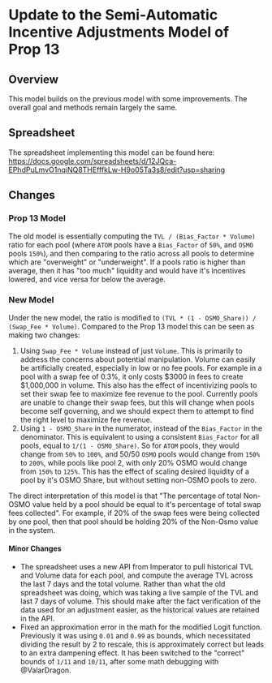 
# Update to the Semi-Automatic Incentive Adjustments Model of Prop 13

## Overview

This model builds on the previous model with some improvements. The overall goal and methods remain largely the same.

## Spreadsheet
The spreadsheet implementing this model can be found here: https://docs.google.com/spreadsheets/d/12JQca-EPhdPuLmvO1nqiNQ8THEfffkLw-H9o05Ta3s8/edit?usp=sharing

## Changes

### Prop 13 Model
The old model is essentially computing the `TVL / (Bias_Factor * Volume)` ratio for each pool (where `ATOM` pools have a `Bias_Factor` of `50%`, and `OSMO` pools `150%`), and then comparing to the ratio across all pools to determine which are "overweight" or "underweight". If a pools ratio is higher than average, then it has "too much" liquidity and would have it's incentives lowered, and vice versa for below the average.

### New Model
Under the new model, the ratio is modified to `(TVL * (1 - OSMO_Share)) / (Swap_Fee * Volume)`. Compared to the Prop 13 model this can be seen as making two changes:

1. Using `Swap_Fee * Volume` instead of just `Volume`. This is primarily to address the concerns about potential manipulation. Volume can easily be artificially created, especially in low or no fee pools. For example in a pool with a swap fee of 0.3%, it only costs $3000 in fees to create $1,000,000 in volume. This also has the effect of incentivizing pools to set their swap fee to maximize fee revenue to the pool. Currently pools are unable to change their swap fees, but this will change when pools become self governing, and we should expect them to attempt to find the right level to maximize fee revenue.
2. Using `1 - OSMO_Share` in the numerator, instead of the `Bias_Factor` in the denominator. This is equivalent to using a consistent `Bias_Factor` for all pools, equal to `1/(1 - OSMO_Share)`. So for `ATOM` pools, they would change from `50%` to `100%`, and 50/50 `OSMO` pools would change from `150%` to `200%`, while pools like pool 2, with only 20% OSMO would change from `150%` to `125%`. This has the effect of scaling desired liquidity of a pool by it's OSMO Share, but without setting non-OSMO pools to zero.


The direct interpretation of this model is that "The percentage of total Non-OSMO value held by a pool should be equal to it's percentage of total swap fees collected". For example, if 20% of the swap fees were being collected by one pool, then that pool should be holding 20% of the Non-Osmo value in the system.

#### Minor Changes
  - The spreadsheet uses a new API from Imperator to pull historical TVL and Volume data for each pool, and compute the average TVL across the last 7 days and the total volume. Rather than what the old spreadsheet was doing, which was taking a live sample of the TVL and last 7 days of volume. This should make after the fact verification of the data used for an adjustment easier, as the historical values are retained in the API.
  - Fixed an approximation error in the math for the modified Logit function. Previously it was using `0.01` and `0.99` as bounds, which necessitated dividing the result by 2 to rescale, this is approximately correct but leads to an extra dampening effect. It has been switched to the "correct" bounds of `1/11` and `10/11`, after some math debugging with @ValarDragon.
